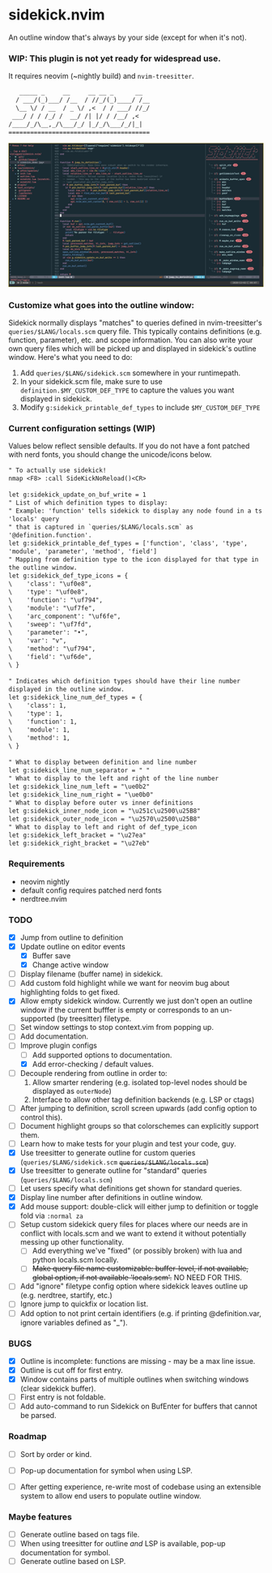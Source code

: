 # sidekick.nvim
An outline window that's always by your side (except for when it's not).

### WIP: This plugin is not yet ready for widespread use.
It requires neovim (~nightly build) and `nvim-treesitter`.

```
   _____ _     __     __ __ _      __   
  / ___/(_)___/ /__  / //_/(_)____/ /__ 
  \__ \/ / __  / _ \/ ,<  / / ___/ //_/ 
 ___/ / / /_/ /  __/ /| |/ / /__/ ,<    
/____/_/\__,_/\___/_/ |_/_/\___/_/|_|   
=======================================
```

![Sidekick Demo](./.github/images/sidekick_demo.jpg)


### Customize what goes into the outline window:

Sidekick normally displays "matches" to queries defined in nvim-treesitter's `queries/$LANG/locals.scm` query file. This typically contains definitions (e.g. function, parameter), etc. and scope information. You can also write your own query files which will be picked up and displayed in sidekick's outline window. Here's what you need to do:
1. Add `queries/$LANG/sidekick.scm` somewhere in your runtimepath.
2. In your sidekick.scm file, make sure to use `definition.$MY_CUSTOM_DEF_TYPE` to capture the values you want displayed in sidekick.
3. Modify `g:sidekick_printable_def_types` to include `$MY_CUSTOM_DEF_TYPE`

### Current configuration settings (WIP)

Values below reflect sensible defaults.  If you do not have a font patched with nerd fonts, you should change the unicode/icons below.

```
" To actually use sidekick!
nmap <F8> :call SideKickNoReload()<CR>

let g:sidekick_update_on_buf_write = 1
" List of which definition types to display:
" Example: 'function' tells sidekick to display any node found in a ts 'locals' query
" that is captured in `queries/$LANG/locals.scm` as '@definition.function'.
let g:sidekick_printable_def_types = ['function', 'class', 'type', 'module', 'parameter', 'method', 'field']
" Mapping from definition type to the icon displayed for that type in the outline window.
let g:sidekick_def_type_icons = {
\    'class': "\uf0e8",
\    'type': "\uf0e8",
\    'function': "\uf794",
\    'module': "\uf7fe",
\    'arc_component': "\uf6fe",
\    'sweep': "\uf7fd",
\    'parameter': "•",
\    'var': "v",
\    'method': "\uf794",
\    'field': "\uf6de",
\ }

" Indicates which definition types should have their line number displayed in the outline window.
let g:sidekick_line_num_def_types = {
\    'class': 1,
\    'type': 1,
\    'function': 1,
\    'module': 1,
\    'method': 1,
\ }

" What to display between definition and line number
let g:sidekick_line_num_separator = " "
" What to display to the left and right of the line number
let g:sidekick_line_num_left = "\ue0b2"
let g:sidekick_line_num_right = "\ue0b0"
" What to display before outer vs inner definitions
let g:sidekick_inner_node_icon = "\u251c\u2500\u25B8"
let g:sidekick_outer_node_icon = "\u2570\u2500\u25B8"
" What to display to left and right of def_type_icon
let g:sidekick_left_bracket = "\u27ea"
let g:sidekick_right_bracket = "\u27eb"

```

### Requirements

- neovim nightly
- default config requires patched nerd fonts
- nerdtree.nvim

### TODO

- [x] Jump from outline to definition
- [x] Update outline on editor events
  - [x] Buffer save
  - [x] Change active window
- [ ] Display filename (buffer name) in sidekick.
- [ ] Add custom fold highlight while we want for neovim bug about highlighting folds to get fixed.
- [X] Allow empty sidekick window. Currently we just don't open an outline window if the current bufffer is empty or corresponds to an un-supported (by treesitter) filetype.
- [ ] Set window settings to stop context.vim from popping up.
- [ ] Add documentation.
- [ ] Improve plugin configs
  - [ ] Add supported options to documentation.
  - [X] Add error-checking / default values.
- [ ] Decouple rendering from outline in order to:
  1. Allow smarter rendering (e.g. isolated top-level nodes should be displayed as `outerNode`)
  2. Interface to allow other tag definition backends (e.g. LSP or ctags)
- [ ] After jumping to definition, scroll screen upwards (add config option to control this).
- [ ] Document highlight groups so that colorschemes can explicitly support them.
- [ ] Learn how to make tests for your plugin and test your code, guy.
- [X] Use treesitter to generate outline for custom queries (`queries/$LANG/sidekick.scm` ~~`queries/$LANG/locals.scm`~~)
- [X] Use treesitter to generate outline for "standard" queries (`queries/$LANG/locals.scm`)
- [ ] Let users specify what definitions get shown for standard queries.
- [X] Display line number after definitions in outline window.
- [X] Add mouse support: double-click will either jump to definition or toggle fold via `:normal za`
- [ ] Setup custom sidekick query files for places where our needs are in conflict with locals.scm and we want to extend it without potentially messing up other functionality.
  - [ ] Add everything we've "fixed" (or possibly broken) with lua and python locals.scm locally.
  - [ ] ~~Make query file name customizable: buffer-level, if not available, global option, if not available 'locals.scm'.~~ NO NEED FOR THIS.
- [ ] Add "ignore" filetype config option where sidekick leaves outline up (e.g. nerdtree, startify, etc.)
- [ ] Ignore jump to quickfix or location list.
- [ ] Add option to not print certain identifiers (e.g. if printing @definition.var, ignore variables defined as "_").

### BUGS

- [X] Outline is incomplete: functions are missing - may be a max line issue.
- [X] Outline is cut off for first entry.
- [X] Window contains parts of multiple outlines when switching windows (clear sidekick buffer).
- [ ] First entry is not foldable.
- [ ] Add auto-command to run Sidekick on BufEnter for buffers that cannot be parsed.

### Roadmap

- [ ] Sort by order or kind.
- [ ] Pop-up documentation for symbol when using LSP.
- [ ] After getting experience, re-write most of codebase using an extensible system to allow end users to populate outline window.


### Maybe features  

- [ ] Generate outline based on tags file.
- [ ] When using treesitter for outline *and* LSP is available, pop-up documentation for symbol.
- [ ] Generate outline based on LSP.
